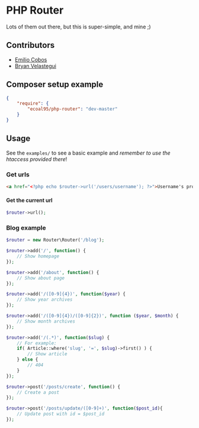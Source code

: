 # PHP Router
Lots of them out there, but this is super-simple, and mine ;)

## Contributors
* [Emilio Cobos](https://github.com/ecoal95)
* [Bryan Velastegui](https://github.com/shinigamicorei7)

## Composer setup example
```json
{
    "require": {
        "ecoal95/php-router": "dev-master"
    }
}
```

## Usage
See the `examples/` to see a basic example and *remember to use the htaccess provided there*!

### Get urls
```html
<a href="<?php echo $router->url('/users/username'); ?>">Username's profile</a>
```

#### Get the current url
```php
$router->url();
```

### Blog example
```php
$router = new Router\Router('/blog');

$router->add('/', function() {
	// Show homepage
});

$router->add('/about', function() {
	// Show about page
});

$router->add('/([0-9]{4})', function($year) {
	// Show year archives
});

$router->add('/([0-9]{4})/([0-9]{2})', function ($year, $month) {
	// Show month archives
});

$router->add('/(.*)', function($slug) {
	// For example:
	if( Article::where('slug', '=', $slug)->first() ) {
		// Show article
	} else {
		// 404
	}
});

$router->post('/posts/create', function() {
	// Create a post
});

$router->post('/posts/update/([0-9]+)', function($post_id){
	// Update post with id = $post_id
});
```
